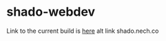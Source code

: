 # shado-webdev

Link to the current build is [here](https://shado-av.github.io/shado-webdev/)
alt link shado.nech.co
